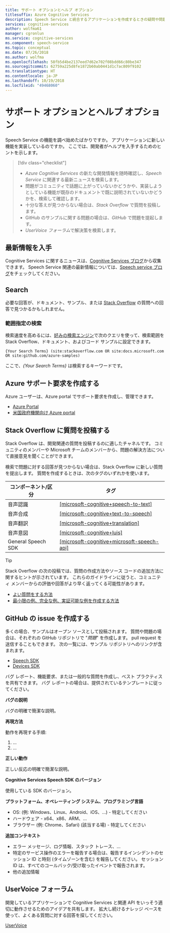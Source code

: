 ```yaml
---
title: サポート オプションとヘルプ オプション
titlesuffix: Azure Cognitive Services
description: Speech Service と統合するアプリケーションを作成するときの疑問や問題に対するヘルプやサポートを入手する方法について説明します
services: cognitive-services
author: wolfma61
manager: cgronlun
ms.service: cognitive-services
ms.component: speech-service
ms.topic: conceptual
ms.date: 07/26/2018
ms.author: wolfma
ms.openlocfilehash: 58fb5d4be2137eed7d62e702f08bdd66c80be347
ms.sourcegitcommit: 62759a225d8fe1872b60ab0441d1c7ac809f9102
ms.translationtype: HT
ms.contentlocale: ja-JP
ms.lasthandoff: 10/19/2018
ms.locfileid: "49468060"
---
```

# <a name="support-and-help-options"></a>サポート オプションとヘルプ オプション

Speech Service の機能を調べ始めたばかりですか。 アプリケーションに新しい機能を実装しているのですか。 ここでは、開発者がヘルプを入手するためのヒントを示します。

> [!div class="checklist"]
> * *Azure Cognitive Services* の新たな開発情報を随時確認し、*Speech Service* に関連する最新ニュースを検索します。
> * 問題がコミュニティで話題に上がっていないかどうかや、実装しようとしている機能が既存のドキュメントで既に説明されていないかどうかを、検索して確認します。
> * 十分な答えが見つからない場合は、*Stack Overflow* で質問を投稿します。
> * GitHub のサンプルに関する問題の場合は、*GitHub* で問題を提起します。
> * *UserVoice フォーラム*で解決策を検索します。

## <a name="stay-informed"></a>最新情報を入手

Cognitive Services に関するニュースは、[Cognitive Services ブログ](https://azure.microsoft.com/blog/topics/cognitive-services/)から収集できます。 Speech Service 関連の最新情報については、[Speech service ブログ](https://azure.microsoft.com/blog/tag/speech-service/)をチェックしてください。

## <a name="search"></a>Search

必要な回答が、ドキュメント、サンプル、または [Stack Overflow](https://www.stackoverflow.com) の質問への回答で見つかるかもしれません。

### <a name="scoped-search"></a>範囲指定の検索

検索速度を高めるには、[好みの検索エンジン](https://bing.com)で次のクエリを使って、検索範囲を Stack Overflow、ドキュメント、およびコード サンプルに設定できます。

```
{Your Search Terms} (site:stackoverflow.com OR site:docs.microsoft.com OR site:github.com/azure-samples)
```

ここで、*{Your Search Terms}* は検索するキーワードです。

## <a name="create-an-azure-support-request"></a>Azure サポート要求を作成する

Azure ユーザーは、Azure portal でサポート要求を作成し、管理できます。

* [Azure Portal](https://ms.portal.azure.com/#blade/Microsoft_Azure_Support/HelpAndSupportBlade/overview)
* [米国政府機関向け Azure portal](https://portal.azure.us)

## <a name="post-a-question-to-stack-overflow"></a>Stack Overflow に質問を投稿する

Stack Overflow は、開発関連の質問を投稿するのに適したチャネルです。 コミュニティのメンバーや Microsoft チームのメンバーから、問題の解決方法について直接意見を聞くことができます。

検索で問題に対する回答が見つからない場合は、Stack Overflow に新しい質問を提出します。 質問を作成するときは、次のタグのいずれかを使います。

|コンポーネント/区分  |タグ  |
|---------|---------|
|音声認識 |[[microsoft-cognitive+speech-to-text]](http://stackoverflow.com/questions/tagged/microsoft-cognitive+speech-to-text)|
|音声合成 |[[microsoft-cognitive+text-to-speech]](http://stackoverflow.com/questions/tagged/microsoft-cognitive+text-to-speech)|
|音声翻訳 |[[microsoft-cognitive+translation]](http://stackoverflow.com/questions/tagged/microsoft-cognitive+translation)|
|音声意図 |[[microsoft-cognitive+luis]](http://stackoverflow.com/questions/tagged/microsoft-cognitive+luis)|
|General Speech SDK |[[microsoft-cognitive+microsoft-speech-api]](http://stackoverflow.com/questions/tagged/microsoft-cognitive+microsoft-speech-api)|

> [!TIP]
> Stack Overflow の次の投稿では、質問の作成方法やソース コードの追加方法に関するヒントが示されています。 これらのガイドラインに従うと、コミュニティ メンバーからの評価や回答がより早く返ってくる可能性があります。
> * [よい質問をする方法](https://stackoverflow.com/help/how-to-ask)
> * [最小限の例、完全な例、実証可能な例を作成する方法](https://stackoverflow.com/help/mcve)

## <a name="create-a-github-issue"></a>GitHub の issue を作成する

多くの場合、サンプルはオープン ソースとして投稿されます。 質問や問題の場合は、それぞれの GitHub リポジトリで "*問題*" を作成します。 pull request を送信することもできます。 次の一覧には、サンプル リポジトリへのリンクが含まれます。

* [Speech SDK](https://github.com/Azure-Samples/cognitive-services-speech-sdk/issues)
* [Devices SDK](https://github.com/Azure-Samples/Cognitive-Services-Speech-Devices-SDK/issues)

バグ レポート、機能要求、または一般的な質問を作成し、ベスト プラクティスを共有できます。 バグ レポートの場合は、提供されているテンプレートに従ってください。

**バグの説明**

バグの明確で簡潔な説明。

**再現方法**

動作を再現する手順:
1. ...
2. ...

**正しい動作**

正しい反応の明確で簡潔な説明。

**Cognitive Services Speech SDK のバージョン**

使用している SDK のバージョン。

**プラットフォーム、オペレーティング システム、プログラミング言語**

 - OS: (例: Windows、Linux、Android、iOS、...) - 特定してください
 - ハードウェア - x64、x86、ARM、...
 - ブラウザー (例: Chrome、Safari) (該当する場) - 特定してください

**追加コンテキスト**

 - エラー メッセージ、ログ情報、スタック トレース、...
 - 特定のサービス操作のエラーを報告する場合は、報告するインシデントのセッション ID と時刻 (タイムゾーンを含む) を報告してください。 セッション ID は、すべてのコールバック/受け取ったイベントで報告されます。
 - 他の追加情報


## <a name="uservoice-forum"></a>UserVoice フォーラム

開発しているアプリケーションで Cognitive Services と関連 API をいっそう適切に動作させるためのアイデアを共有します。 拡大し続けるナレッジ ベースを使って、よくある質問に対する回答を探してください。

[UserVoice](https://cognitive.uservoice.com/)
